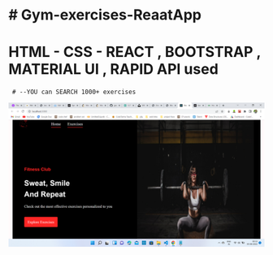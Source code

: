 # #  Gym-exercises-ReaatApp
 # HTML - CSS - REACT , BOOTSTRAP , MATERIAL UI , RAPID API used 
     # --YOU can SEARCH 1000+ exercises 
     
     
![](Screenshot%20(379).png)
